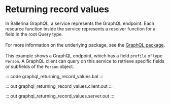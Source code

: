 # Returning record values

In Ballerina GraphQL, a service represents the GraphQL endpoint.
Each resource function inside the service represents a resolver function for a field in the root Query type.<br/><br/>
For more information on the underlying package, see the
[GraphQL package](https://docs.central.ballerina.io/ballerina/graphql/latest/).<br/><br/>
This example shows a GraphQL endpoint, which has a field `profile` of type `Person`.
A GraphQL client can query on this service to retrieve specific fields or subfields of the `Person` object.

::: code graphql_returning_record_values.bal :::

::: out graphql_returning_record_values.client.out :::

::: out graphql_returning_record_values.server.out :::